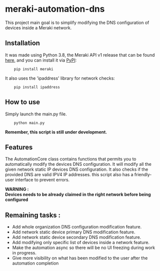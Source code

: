 # meraki-automation-dns

This project main goal is to simplify modifying the DNS configuration of devices inside a Meraki network.  

## Installation

It was made using Python 3.8, the Meraki API v1 release that can be found [here](https://github.com/meraki/dashboard-api-python), and you can install it via [PyPI](https://pypi.org/project/meraki/):

        pip install meraki
It also uses the 'ipaddress'  library for network checks:

        pip install ipaddress

## How to use

Simply launch the main.py file.

        python main.py


**Remember, this script is still under development.**
## Features

The AutomationCore class contains functions that permits you to automatically modify the devices DNS configuration.
It will modify all the given network static IP devices DNS configuration.
It also checks if the provided DNS are valid IPV4 IP addresses.
this script also has a friendly-user interface to prevent errors.

**WARNING :**    
**Devices needs to be already claimed in the right network before being configured**

## Remaining tasks :
- Add whole organization DNS configuration modification feature.
- Add network static device primary DNS modification feature.
- Add network static device secondary DNS modification feature.
- Add modifying only specific list of devices inside a network feature.
- Make the automation async so there will be no UI freezing during work in progress.
- Give more visibility on what has been modified to the user after the automation completion
